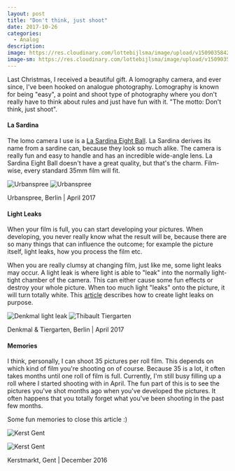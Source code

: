 ```yaml
---
layout: post
title: "Don't think, just shoot"
date: 2017-10-26
categories:
  - Analog
description:
image: https://res.cloudinary.com/lottebijlsma/image/upload/v1509035842/Blog/Berlin%20Lomography/thib-gent.jpg
image-sm: https://res.cloudinary.com/lottebijlsma/image/upload/v1509035842/Blog/Berlin%20Lomography/thib-gent.jpg
---
```

Last Christmas, I received a beautiful gift. A lomography camera, and ever since, I've been hooked on analogue photography. Lomography is known for being "easy", a point and shoot type of photography where you don't really have to think about rules and just have fun with it. "The motto: Don't think, just shoot".


#### La Sardina

The lomo camera I use is a [La Sardina Eight Ball](https://www.bhphotovideo.com/images/images2500x2500/Lomography_368_La_Sardina_Ball_904766.jpg). La Sardina derives its name from a sardine can, because they look so much alike. The camera is really fun and easy to handle and has an incredible wide-angle lens. La Sardina Eight Ball doesn't have a great quality, but that's the charm. Film-wise, every standard 35mm film will fit.


![Urbanspree](https://res.cloudinary.com/lottebijlsma/image/upload/c_scale,h_800/v1507374570/Blog/Berlin%20Lomography/urbanspree-2.jpg)
![Urbanspree](https://res.cloudinary.com/lottebijlsma/image/upload/c_scale,h_800/v1507374567/Blog/Berlin%20Lomography/thib-urbanspree.jpg)
<figcaption>Urbanspree, Berlin | April 2017</figcaption>

#### Light Leaks

When your film is full, you can start developing your pictures. When developing, you never really know what the result will be, because there are so many things that can influence the outcome; for example the picture itself, light leaks, how you process the film etc.

When you are really clumsy at changing film, just like me, some light leaks may occur. A light leak is where light is able to "leak" into the normally light-tight chamber of the camera. This can either cause some fun effects or destroy your whole picture. When too much light "leaks" onto the picture, it will turn totally white. This [article](https://www.lomography.com/magazine/260270-creating-light-leaks-the-analogue-way) describes how to create light leaks on purpose.

![Denkmal light leak](https://res.cloudinary.com/lottebijlsma/image/upload/c_scale,h_800/v1507374566/Blog/Berlin%20Lomography/denkmal.jpg)
![Thibault Tiergarten](https://res.cloudinary.com/lottebijlsma/image/upload/c_scale,h_800/v1507374568/Blog/Berlin%20Lomography/thib-park.jpg)
<figcaption>Denkmal & Tiergarten, Berlin | April 2017</figcaption>

#### Memories

I think, personally, I can shoot 35 pictures per roll film. This depends on which kind of film you're shooting on of course. Because 35 is a lot, it often takes months until one roll of film is full. Currently, I'm still busy filling up a roll where I started shooting with in April. The fun part of this is to see the pictures you've shot months ago when you've developed the pictures. It often happens that you totally forget what you've been shooting in the past few months.

Some fun memories to close this article :)


![Kerst Gent](https://res.cloudinary.com/lottebijlsma/image/upload/c_scale,h_800/v1509035843/Blog/Berlin%20Lomography/gentse-feesten-2.jpg)

![Kerst Gent](https://res.cloudinary.com/lottebijlsma/image/upload/c_scale,h_800/v1509035842/Blog/Berlin%20Lomography/pa-ma-gent.jpg)
<figcaption>Kerstmarkt, Gent | December 2016</figcaption>
